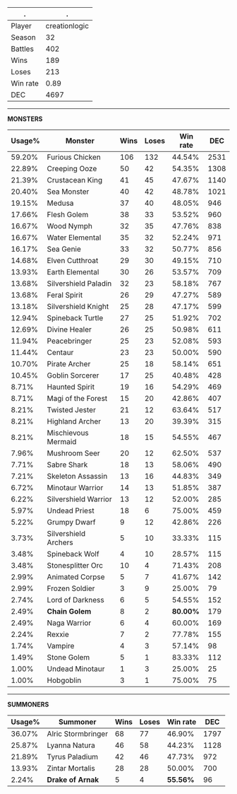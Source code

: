 .|.
|-|-
Player|creationlogic
Season|32
Battles|402
Wins|189
Loses|213
Win rate|0.89
DEC|4697

---
**MONSTERS**

Usage%|Monster|Wins|Loses|Win rate|DEC|
-|-|-|-|-|-|
59.20%|Furious Chicken|106|132|44.54%|2531|
22.89%|Creeping Ooze|50|42|54.35%|1308|
21.39%|Crustacean King|41|45|47.67%|1140|
20.40%|Sea Monster|40|42|48.78%|1021|
19.15%|Medusa|37|40|48.05%|946|
17.66%|Flesh Golem|38|33|53.52%|960|
16.67%|Wood Nymph|32|35|47.76%|838|
16.67%|Water Elemental|35|32|52.24%|971|
16.17%|Sea Genie|33|32|50.77%|856|
14.68%|Elven Cutthroat|29|30|49.15%|710|
13.93%|Earth Elemental|30|26|53.57%|709|
13.68%|Silvershield Paladin|32|23|58.18%|767|
13.68%|Feral Spirit|26|29|47.27%|589|
13.18%|Silvershield Knight|25|28|47.17%|599|
12.94%|Spineback Turtle|27|25|51.92%|702|
12.69%|Divine Healer|26|25|50.98%|611|
11.94%|Peacebringer|25|23|52.08%|593|
11.44%|Centaur|23|23|50.00%|590|
10.70%|Pirate Archer|25|18|58.14%|651|
10.45%|Goblin Sorcerer|17|25|40.48%|428|
8.71%|Haunted Spirit|19|16|54.29%|469|
8.71%|Magi of the Forest|15|20|42.86%|407|
8.21%|Twisted Jester|21|12|63.64%|517|
8.21%|Highland Archer|13|20|39.39%|315|
8.21%|Mischievous Mermaid|18|15|54.55%|467|
7.96%|Mushroom Seer|20|12|62.50%|537|
7.71%|Sabre Shark|18|13|58.06%|490|
7.21%|Skeleton Assassin|13|16|44.83%|349|
6.72%|Minotaur Warrior|14|13|51.85%|387|
6.22%|Silvershield Warrior|13|12|52.00%|285|
5.97%|Undead Priest|18|6|75.00%|459|
5.22%|Grumpy Dwarf|9|12|42.86%|226|
3.73%|Silvershield Archers|5|10|33.33%|115|
3.48%|Spineback Wolf|4|10|28.57%|115|
3.48%|Stonesplitter Orc|10|4|71.43%|208|
2.99%|Animated Corpse|5|7|41.67%|142|
2.99%|Frozen Soldier|3|9|25.00%|79|
2.74%|Lord of Darkness|6|5|54.55%|152|
2.49%|**Chain Golem**|8|2|**80.00%**|179|
2.49%|Naga Warrior|6|4|60.00%|169|
2.24%|Rexxie|7|2|77.78%|155|
1.74%|Vampire|4|3|57.14%|98|
1.49%|Stone Golem|5|1|83.33%|112|
1.00%|Undead Minotaur|1|3|25.00%|25|
1.00%|Hobgoblin|3|1|75.00%|75|

---
**SUMMONERS**

Usage%|Summoner|Wins|Loses|Win rate|DEC|
-|-|-|-|-|-|
36.07%|Alric Stormbringer|68|77|46.90%|1797|
25.87%|Lyanna Natura|46|58|44.23%|1128|
21.89%|Tyrus Paladium|42|46|47.73%|972|
13.93%|Zintar Mortalis|28|28|50.00%|700|
2.24%|**Drake of Arnak**|5|4|**55.56%**|96|
